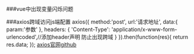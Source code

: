 ###vue中出现变量闪烁问题
    <style type="text/css">
          [v-cloak] { display: none }
    </style>
    <div v-cloak>{{message}}</div>
    
    
###axios跨域访问js端配置
    axios({
        method:'post',
        url:'请求地址',
        data:{
            param:'参数'
        },
          headers: {
                'Content-Type': 'application/x-www-form-urlencoded',//添加header声明 防止出现跨域
          }
    }).then(function(res){
        return res.data;
    });
[axios官网github](https://github.com/mzabriskie/axios)